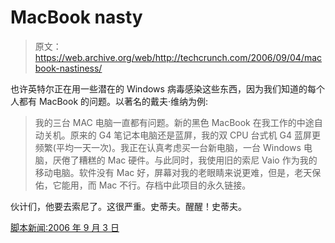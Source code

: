 # MacBook nasty

> 原文：<https://web.archive.org/web/http://techcrunch.com/2006/09/04/macbook-nastiness/>

也许英特尔正在用一些潜在的 Windows 病毒感染这些东西，因为我们知道的每个人都有 MacBook 的问题。以著名的戴夫·维纳为例:

> 我的三台 MAC 电脑一直都有问题。新的黑色 MacBook 在我工作的中途自动关机。原来的 G4 笔记本电脑还是蓝屏，我的双 CPU 台式机 G4 蓝屏更频繁(平均一天一次)。我正在认真考虑买一台新电脑，一台 Windows 电脑，厌倦了糟糕的 Mac 硬件。与此同时，我使用旧的索尼 Vaio 作为我的移动电脑。软件没有 Mac 好，屏幕对我的老眼睛来说更难，但是，老天保佑，它能用，而 Mac 不行。存档中此项目的永久链接。

伙计们，他要去索尼了。这很严重。史蒂夫。醒醒！史蒂夫。

[脚本新闻:2006 年 9 月 3 日](https://web.archive.org/web/20210412214226/http://www.scripting.com/2006/09/03.html#When:10:07:38AM)